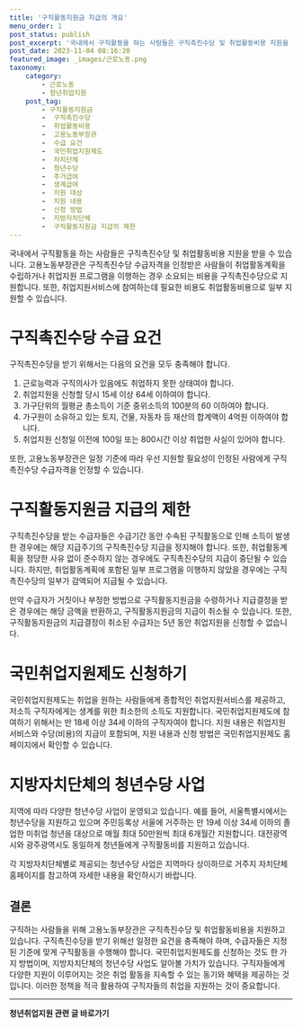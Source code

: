 ```yaml
---
title: '구직활동지원금 지급의 개요'
menu_order: 1
post_status: publish
post_excerpt: '국내에서 구직활동을 하는 사람들은 구직촉진수당 및 취업활동비용 지원을 받을 수 있습니다. 고용노동부장관은 구직촉진수당 수급자격을 인정받은 사람들이 취업활동계획을 수립하거나 취업지원 프로그램을 이행하는 경우 소요되는 비용을 구직촉진수당으로 지원합니다. 또한, 취업지원서비스에 참여하는데 필요한 비용도 취업활동비용으로 일부 지원할 수 있습니다.'
post_date: 2023-11-04 08:16:20
featured_image: _images/근로노동.png
taxonomy:
    category:
        - 근로노동
        - 청년취업지원
    post_tag:
        - 구직활동지원금
        -  구직촉진수당
        -  취업활동비용
        -  고용노동부장관
        -  수급 요건
        -  국민취업지원제도
        -  자치단체
        -  청년수당
        -  주거급여
        -  생계급여
        -  지원 대상
        -  지원 내용
        -  신청 방법
        -  지방자치단체
        -  구직활동지원금 지급의 제한
---
```



국내에서 구직활동을 하는 사람들은 구직촉진수당 및 취업활동비용 지원을 받을 수 있습니다. 고용노동부장관은 구직촉진수당 수급자격을 인정받은 사람들이 취업활동계획을 수립하거나 취업지원 프로그램을 이행하는 경우 소요되는 비용을 구직촉진수당으로 지원합니다. 또한, 취업지원서비스에 참여하는데 필요한 비용도 취업활동비용으로 일부 지원할 수 있습니다.

# 구직촉진수당 수급 요건

구직촉진수당을 받기 위해서는 다음의 요건을 모두 충족해야 합니다.
1. 근로능력과 구직의사가 있음에도 취업하지 못한 상태여야 합니다.
2. 취업지원을 신청할 당시 15세 이상 64세 이하여야 합니다.
3. 가구단위의 월평균 총소득이 기준 중위소득의 100분의 60 이하여야 합니다.
4. 가구원이 소유하고 있는 토지, 건물, 자동차 등 재산의 합계액이 4억원 이하여야 합니다.
5. 취업지원 신청일 이전에 100일 또는 800시간 이상 취업한 사실이 있어야 합니다.

또한, 고용노동부장관은 일정 기준에 따라 우선 지원할 필요성이 인정된 사람에게 구직촉진수당 수급자격을 인정할 수 있습니다.

# 구직활동지원금 지급의 제한

구직촉진수당을 받는 수급자들은 수급기간 동안 수속된 구직활동으로 인해 소득이 발생한 경우에는 해당 지급주기의 구직촉진수당 지급을 정지해야 합니다. 또한, 취업활동계획을 정당한 사유 없이 준수하지 않는 경우에도 구직촉진수당의 지급이 중단될 수 있습니다. 하지만, 취업활동계획에 포함된 일부 프로그램을 이행하지 않았을 경우에는 구직촉진수당의 일부가 감액되어 지급될 수 있습니다.

만약 수급자가 거짓이나 부정한 방법으로 구직활동지원금을 수령하거나 지급결정을 받은 경우에는 해당 금액을 반환하고, 구직활동지원금의 지급이 취소될 수 있습니다. 또한, 구직활동지원금의 지급결정이 취소된 수급자는 5년 동안 취업지원을 신청할 수 없습니다.

# 국민취업지원제도 신청하기

국민취업지원제도는 취업을 원하는 사람들에게 종합적인 취업지원서비스를 제공하고, 저소득 구직자에게는 생계를 위한 최소한의 소득도 지원합니다. 국민취업지원제도에 참여하기 위해서는 만 18세 이상 34세 이하의 구직자여야 합니다. 지원 내용은 취업지원 서비스와 수당(비용)의 지급이 포함되며, 지원 내용과 신청 방법은 국민취업지원제도 홈페이지에서 확인할 수 있습니다.

# 지방자치단체의 청년수당 사업

지역에 따라 다양한 청년수당 사업이 운영되고 있습니다. 예를 들어, 서울특별시에서는 청년수당을 지원하고 있으며 주민등록상 서울에 거주하는 만 19세 이상 34세 이하의 졸업한 미취업 청년을 대상으로 매월 최대 50만원씩 최대 6개월간 지원합니다. 대전광역시와 광주광역시도 동일하게 청년들에게 구직활동비를 지원하고 있습니다. 

각 지방자치단체별로 제공되는 청년수당 사업은 지역마다 상이하므로 거주지 자치단체 홈페이지를 참고하여 자세한 내용을 확인하시기 바랍니다.

## 결론

구직하는 사람들을 위해 고용노동부장관은 구직촉진수당 및 취업활동비용을 지원하고 있습니다. 구직촉진수당을 받기 위해선 일정한 요건을 충족해야 하며, 수급자들은 지정된 기준에 맞게 구직활동을 수행해야 합니다. 국민취업지원제도를 신청하는 것도 한 가지 방법이며, 지방자치단체의 청년수당 사업도 알아볼 가치가 있습니다. 구직자들에게 다양한 지원이 이루어지는 것은 취업 활동을 지속할 수 있는 동기와 혜택을 제공하는 것입니다. 이러한 정책을 적극 활용하여 구직자들의 취업을 지원하는 것이 중요합니다.
<!-- wp:separator -->
<hr class="wp-block-separator has-alpha-channel-opacity"/>
<!-- /wp:separator -->

<!-- wp:group {"backgroundColor":"base","layout":{"type":"constrained"}} -->
<div class="wp-block-group has-base-background-color has-background"><!-- wp:paragraph {"align":"center","fontSize":"medium"} -->
<p class="has-text-align-center has-large-font-size"><strong>청년취업지원 관련 글 바로가기</strong></p>
<!-- /wp:paragraph -->


<!-- wp:latest-posts
{"categories":[{"id":12739,"count":19,"description":"","link":"https://uknowlaw.com/category/%ec%b2%ad%eb%85%84%ec%b7%a8%ec%97%85%ec%a7%80%ec%9b%90/","name":"청년취업지원","slug":"청년취업지원","taxonomy":"category","parent":0,"meta":[],"_links":{"self":[{"href":"https://uknowlaw.com/wp-json/wp/v2/categories/12739"}],"collection":[{"href":"https://uknowlaw.com/wp-json/wp/v2/categories"}],"about":[{"href":"https://uknowlaw.com/wp-json/wp/v2/taxonomies/category"}],"wp:post_type":[{"href":"https://uknowlaw.com/wp-json/wp/v2/posts?categories=12739"}],"curies":[{"name":"wp","href":"https://api.w.org/{rel}","templated":true}]}}],"postsToShow":100,"excerptLength":28,"postLayout":"grid","columns":2,"featuredImageAlign":"left","featuredImageSizeSlug":"large","fontSize":18px} /--></div>
<!-- /wp:group -->